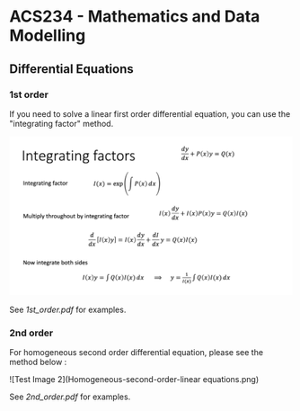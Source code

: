 # ACS234 - Mathematics and Data Modelling 

## Differential Equations

### 1st order 

If you need to solve a linear first order differential equation, you can use the "integrating factor" method.

![Test Image 1](Linear-First-Order.png)

See *1st_order.pdf* for examples.
 
 
 
 ### 2nd order

For homogeneous second order differential equation, please see the method below : 

![Test Image 2](Homogeneous-second-order-linear equations.png)


 See *2nd_order.pdf* for examples.